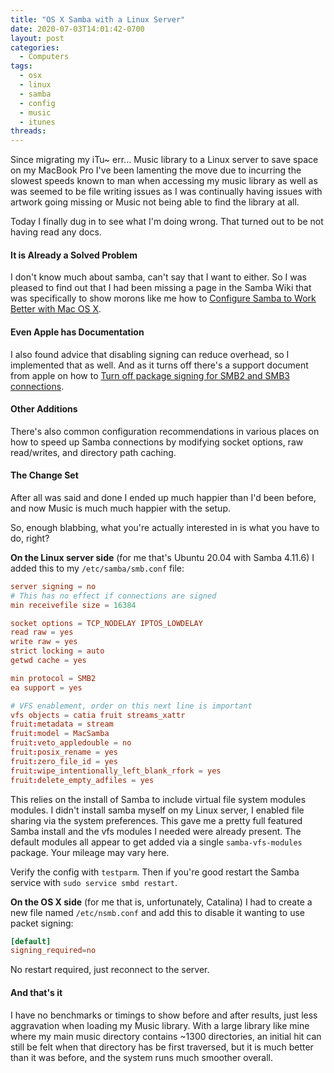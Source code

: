```yaml
---
title: "OS X Samba with a Linux Server"
date: 2020-07-03T14:01:42-0700
layout: post
categories:
  - Computers
tags:
  - osx
  - linux
  - samba
  - config
  - music
  - itunes
threads:
---
```


Since migrating my iTu~ err... Music library to a Linux server to save space on my MacBook Pro I've been lamenting the move due to incurring the slowest speeds known to man when accessing my music library as well as was seemed to be file writing issues as I was continually having issues with artwork going missing or Music not being able to find the library at all.

Today I finally dug in to see what I'm doing wrong. That turned out to be not having read any docs.

#### It is Already a Solved Problem

I don't know much about samba, can't say that I want to either. So I was pleased to find out that I had been missing a page in the Samba Wiki that was specifically to show morons like me how to [Configure Samba to Work Better with Mac OS X](https://wiki.samba.org/index.php/Configure_Samba_to_Work_Better_with_Mac_OS_X).

#### Even Apple has Documentation

I also found advice that disabling signing can reduce overhead, so I implemented that as well. And as it turns off there's a support document from apple on how to [Turn off package signing for SMB2 and SMB3 connections](https://support.apple.com/en-us/HT205926).

#### Other Additions

There's also common configuration recommendations in various places on how to speed up Samba connections by modifying socket options, raw read/writes, and directory path caching.

#### The Change Set

After all was said and done I ended up much happier than I'd been before, and now Music is much much happier with the setup. 

So, enough blabbing, what you're actually interested in is what you have to do, right?

**On the Linux server side** (for me that's Ubuntu 20.04 with Samba 4.11.6) I added this to my `/etc/samba/smb.conf` file:

``` conf
server signing = no
# This has no effect if connections are signed
min receivefile size = 16384

socket options = TCP_NODELAY IPTOS_LOWDELAY
read raw = yes
write raw = yes
strict locking = auto
getwd cache = yes

min protocol = SMB2
ea support = yes

# VFS enablement, order on this next line is important
vfs objects = catia fruit streams_xattr
fruit:metadata = stream
fruit:model = MacSamba
fruit:veto_appledouble = no
fruit:posix_rename = yes
fruit:zero_file_id = yes
fruit:wipe_intentionally_left_blank_rfork = yes
fruit:delete_empty_adfiles = yes
```

This relies on the install of Samba to include virtual file system modules modules. I didn't install samba myself on my Linux server, I enabled file sharing via the system preferences. This gave me a pretty full featured Samba install and the vfs modules I needed were already present. The default modules all appear to get added via a single `samba-vfs-modules` package. Your mileage may vary here. 

Verify the config with `testparm`. Then if you're good restart the Samba service with `sudo service smbd restart`.

**On the OS X side** (for me that is, unfortunately, Catalina) I had to create a new file named `/etc/nsmb.conf` and add this to disable it wanting to use packet signing:

``` conf
[default]
signing_required=no
```

No restart required, just reconnect to the server.

#### And that's it

I have no benchmarks or timings to show before and after results, just less aggravation when loading my Music library. With a large library like mine where my main music directory contains ~1300 directories, an initial hit can still be felt when that directory has be first traversed, but it is much better than it was before, and the system runs much smoother overall.